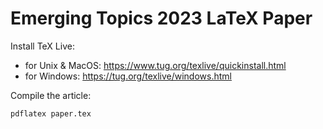 # Emerging Topics 2023 LaTeX Paper

Install TeX Live:

 - for Unix & MacOS: https://www.tug.org/texlive/quickinstall.html
 - for Windows: https://tug.org/texlive/windows.html

Compile the article:

    pdflatex paper.tex
